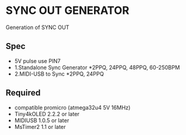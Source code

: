 # SYNC OUT GENERATOR

Generation of SYNC OUT

## Spec

* 5V pulse use PIN7
* 1.Standalone Sync Generator
    *2PPQ, 24PPQ, 48PPQ, 60-250BPM
* 2.MIDI-USB to Sync
    *2PPQ, 24PPQ

## Required

* compatible promicro (atmega32u4 5V 16MHz)
* Tiny4kOLED 2.2.2 or later
* MIDIUSB 1.0.5 or later
* MsTimer2 1.1 or later
